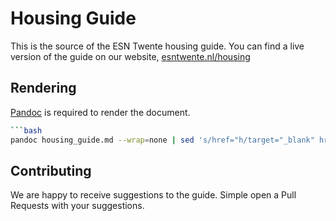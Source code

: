 # Housing Guide

This is the source of the ESN Twente housing guide. You can find a live version of the guide on our website, [esntwente.nl/housing](https://esntwente.nl/housing)

## Rendering
[Pandoc](https://github.com/jgm/pandoc) is required to render the document.
 ```bash
```bash
pandoc housing_guide.md --wrap=none | sed 's/href="h/target="_blank" href="h/g' > housing_guide.html
```

## Contributing

We are happy to receive suggestions to the guide. Simple open a Pull Requests with your suggestions.
